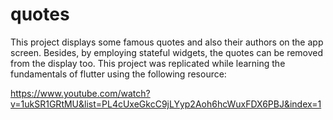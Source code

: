 # quotes

This project displays some famous quotes and also their authors on the app screen. Besides, by employing stateful widgets, the quotes can be removed from the display too. This project was replicated while learning the fundamentals of flutter using the following resource:

https://www.youtube.com/watch?v=1ukSR1GRtMU&list=PL4cUxeGkcC9jLYyp2Aoh6hcWuxFDX6PBJ&index=1
